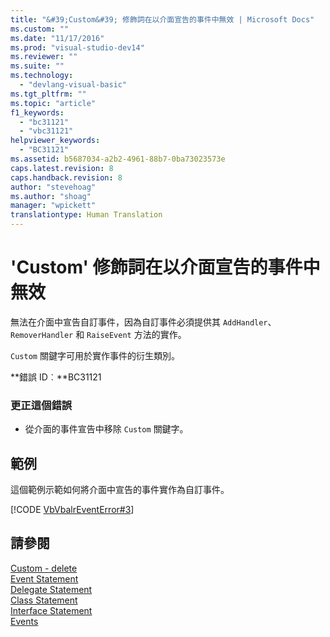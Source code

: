 ```yaml
---
title: "&#39;Custom&#39; 修飾詞在以介面宣告的事件中無效 | Microsoft Docs"
ms.custom: ""
ms.date: "11/17/2016"
ms.prod: "visual-studio-dev14"
ms.reviewer: ""
ms.suite: ""
ms.technology: 
  - "devlang-visual-basic"
ms.tgt_pltfrm: ""
ms.topic: "article"
f1_keywords: 
  - "bc31121"
  - "vbc31121"
helpviewer_keywords: 
  - "BC31121"
ms.assetid: b5687034-a2b2-4961-88b7-0ba73023573e
caps.latest.revision: 8
caps.handback.revision: 8
author: "stevehoag"
ms.author: "shoag"
manager: "wpickett"
translationtype: Human Translation
---
```

# &#39;Custom&#39; 修飾詞在以介面宣告的事件中無效
無法在介面中宣告自訂事件，因為自訂事件必須提供其 `AddHandler`、`RemoverHandler` 和 `RaiseEvent` 方法的實作。  
  
 `Custom` 關鍵字可用於實作事件的衍生類別。  
  
 **錯誤 ID︰**BC31121  
  
### 更正這個錯誤  
  
-   從介面的事件宣告中移除 `Custom` 關鍵字。  
  
## 範例  
 這個範例示範如何將介面中宣告的事件實作為自訂事件。  
  
 [!CODE [VbVbalrEventError#3](../CodeSnippet/VS_Snippets_VBCSharp/VbVbalrEventError#3)]  
  
## 請參閱  
 [Custom \- delete](http://msdn.microsoft.com/zh-tw/dc62be07-c896-4866-a533-982a661d143f)   
 [Event Statement](../../visual-basic/language-reference/statements/event-statement.md)   
 [Delegate Statement](../../visual-basic/language-reference/statements/delegate-statement.md)   
 [Class Statement](../../visual-basic/language-reference/statements/class-statement.md)   
 [Interface Statement](../../visual-basic/language-reference/statements/interface-statement.md)   
 [Events](../../visual-basic/programming-guide/language-features/events/events.md)